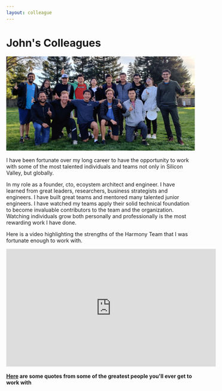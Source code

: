 ```yaml
---
layout: colleague
---
```


# John's Colleagues

<span class="image main"><img src="/assets/images/pic03.jpg" alt="" /></span>

I have been fortunate over my long career to have the opportunity to work with some of the most talented individuals and teams not only in Silicon Valley, but globally.

In my role as a founder, cto, ecoystem architect and engineer. I have learned from great leaders,
researchers, business strategists and engineers. I have built great teams and mentored many talented junior engineers. I have watched my teams apply their solid technical foundation to become invaluable contributors to the team and the organization. Watching individuals grow both personally and professionally is the most rewarding work I have done.

Here is a video highlighting the strengths of the Harmony Team that I was fortunate enough to work with.

 <div class="video-responsive">
    <iframe width="560" height="315" src="https://www.youtube.com/embed/easABjC4gIY" frameborder="0"
        allow="accelerometer; autoplay; encrypted-media; gyroscope; picture-in-picture"
        allowfullscreen>
    </iframe>
</div>

**[Here](./../assets/images/johnImpact.png) are some quotes from some of the greatest people you'll ever get to work with**

<!-- ![John Whitton Harmony](./../assets/images/johnImpact.png "John Whitton Harmony") -->
